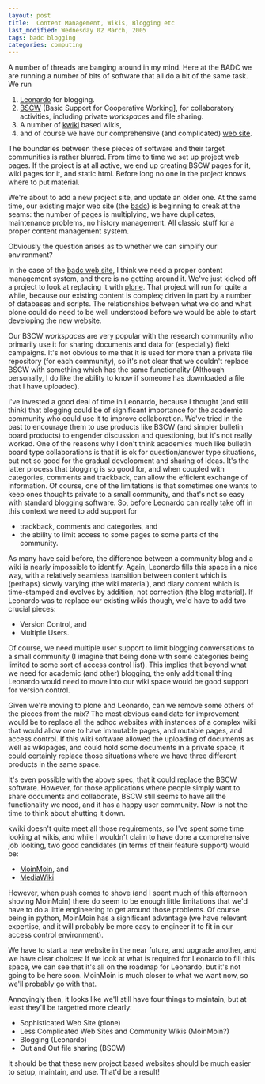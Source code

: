 ```yaml
---
layout: post
title:  Content Management, Wikis, Blogging etc 
last_modified: Wednesday 02 March, 2005
tags: badc blogging
categories: computing
---
```


A number of threads are banging around in my mind. Here at the BADC we are running a number of bits of software that all do a bit of the same
task. We run
1. [Leonardo](http://jtauber.com/leonardo) for blogging.
1. [BSCW](http://bscw.fit.fraunhofer.de/) (Basic Support for Cooperative Working], for collaboratory activities, including private *workspaces* and file sharing.
1. A number of [kwiki](http://kwiki.org) based wikis,
1. and of course we have our comprehensive (and complicated) [web site](http://badc.nerc.ac.uk).

The boundaries between these pieces of software and their target communities is rather blurred. From time to time we set up project web pages. If the project is at all active, we end up creating BSCW pages for it, wiki pages for it, and static html. Before long no one in the project knows where to put material.

We're about to add a new project site, and update an older one. At the same time, our existing major web site (the [badc](http://badc.nerc.ac.uk)) is beginning to creak at the seams: the number of pages is multiplying, we have duplicates, maintenance problems, no history management. All classic stuff for a proper content management system.

Obviously the question arises as to whether we can simplify our environment?

In the case of the [badc web site](http://badc.nerc.ac.uk), I think we need a proper content management system, and there is no getting around it. We've just kicked off a project to look at replacing it with [plone](http://plone.org). That project will run for quite a while, because our existing content is complex; driven in part by a number of databases and scripts. The relationships between what we do and what plone could do need to be well understood before we would be able to start developing the new website.

Our BSCW *workspaces* are very popular with the research community who primarily use it for sharing documents and data for (especially) field campaigns. It's not obvious to me that it is used for more than a private file repository (for each community), so it's not clear that we couldn't replace BSCW with something which has the same functionality (Although personally, I do like the ability to know if someone has downloaded a file that I have uploaded).

I've invested a good deal of time in Leonardo, because I thought (and still think) that blogging could be of significant importance for the academic community who could use it to improve collaboration.  We've tried in the past to encourage them to use products like BSCW (and simpler bulletin board products) to engender discussion and questioning, but it's not really worked. 
One of the reasons why I don't think academics much like bulletin board type collaborations is that it is ok for question/answer type situations, but not so good for the gradual development and sharing of ideas. It's the latter process that blogging is so good for, and when coupled with categories, comments and trackback, can allow the efficient exchange of information. Of course, one of the limitations is that sometimes one wants to keep ones thoughts private to a small community, and that's not so easy with standard blogging software. So, before Leonardo can really take off in this context we need to add support for
* trackback, comments and categories, and
* the ability to limit access to some pages to some parts of the community.

As many have said before, the difference between a community blog and a wiki is nearly impossible to identify.  Again, Leonardo fills this space in a nice way, with a relatively seamless transition between content which is (perhaps) slowly varying (the wiki material), and diary content which is time-stamped and evolves by addition, not correction (the blog material). If Leonardo was to replace our existing wikis though, we'd have to add two crucial pieces:
* Version Control, and
* Multiple Users.

Of course, we need multiple user support to limit blogging conversations to a small community (I imagine that being done with some categories being limited to some sort of access control list). This implies that beyond what we need for academic (and other) blogging, the only additional thing Leonardo would need to move into our wiki space would be good support for version control.

Given we're moving to plone and Leonardo, can we remove some others of the pieces from the mix?  The most obvious candidate for improvement would be to replace all the adhoc websites with instances of a complex wiki that would allow one to have immutable pages, and mutable pages, and access control. If this wiki software  allowed the uploading of documents as well as wikipages, and could hold some documents in a private space, it could certainly replace those situations where we have three different products in the same space. 

It's even possible with the above spec, that it could replace the BSCW software. However, for those applications where people simply want to share documents and collaborate, BSCW still seems to have all the functionality we need, and it has a happy user community. Now is not the time to think about shutting it down.

kwiki doesn't quite meet all those requirements, so I've spent some time looking at wikis, and while I wouldn't claim to have done a comprehensive job looking, two good candidates (in terms of their feature support) would be: 
* [MoinMoin](http://moinmoin.wikiwikiweb.de/MoinMoin), and
* [MediaWiki](http://en.wikipedia.org/wiki/MediaWiki)

However, when push comes to shove (and I spent much of this afternoon shoving MoinMoin) there do seem to be enough little limitations that we'd have to do a little engineering to get around those problems. Of course being in python, MoinMoin has a significant advantage (we have relevant expertise, and it will probably be more easy to engineer it to fit in our access control environment).

We have to start a new website in the near future, and upgrade another, and we have clear choices: If we look at what is required for Leonardo to fill this space, we can see that it's all on the roadmap for Leonardo, but it's not going to be here soon. MoinMoin is much closer to what we want now, so we'll probably go with that.

Annoyingly then, it looks like we'll still have four things to maintain, but at least they'll be targetted more clearly:
* Sophisticated Web Site (plone)
* Less Complicated Web Sites and Community Wikis (MoinMoin?)
* Blogging (Leonardo)
* Out and Out file sharing (BSCW)

It should be that these new project based websites should be much easier
to setup, maintain, and use. That'd be a result!
